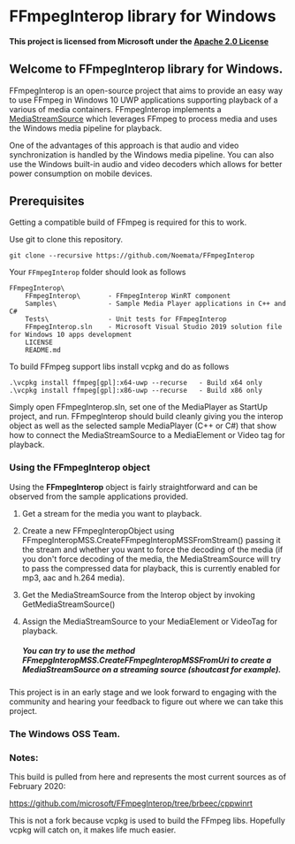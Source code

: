 # FFmpegInterop library for Windows

#### This project is licensed from Microsoft under the [Apache 2.0 License](http://www.apache.org/licenses/LICENSE-2.0)

## Welcome to FFmpegInterop library for Windows.

FFmpegInterop is an open-source project that aims to provide an easy way to use FFmpeg in Windows 10 UWP applications supporting playback of a various of media containers. FFmpegInterop implements a [MediaStreamSource](https://msdn.microsoft.com/en-us/library/windows/apps/windows.media.core.mediastreamsource.aspx) which leverages FFmpeg to process media and uses the Windows media pipeline for playback.

One of the advantages of this approach is that audio and video synchronization is handled by the Windows media pipeline. You can also use the Windows built-in audio and video decoders which allows for better power consumption on mobile devices.

## Prerequisites
Getting a compatible build of FFmpeg is required for this to work.

Use git to clone this repository.

	git clone --recursive https://github.com/Noemata/FFmpegInterop

Your `FFmpegInterop` folder should look as follows

	FFmpegInterop\
	    FFmpegInterop\       - FFmpegInterop WinRT component
	    Samples\             - Sample Media Player applications in C++ and C#
	    Tests\               - Unit tests for FFmpegInterop
	    FFmpegInterop.sln    - Microsoft Visual Studio 2019 solution file for Windows 10 apps development
	    LICENSE
	    README.md

To build FFmpeg support libs install vcpkg and do as follows

	.\vcpkg install ffmpeg[gpl]:x64-uwp --recurse	- Build x64 only
	.\vcpkg install ffmpeg[gpl]:x86-uwp --recurse   - Build x86 only

Simply open FFmpegInterop.sln, set one of the MediaPlayer as StartUp project, and run. FFmpegInterop should build cleanly giving you the interop object as well as the selected sample MediaPlayer (C++ or C#) that show how to connect the MediaStreamSource to a MediaElement or Video tag for playback.

### Using the FFmpegInterop object

Using the **FFmpegInterop** object is fairly straightforward and can be observed from the sample applications provided.

1. Get a stream for the media you want to playback.
2. Create a new FFmpegInteropObject using FFmpegInteropMSS.CreateFFmpegInteropMSSFromStream() passing it the stream and whether you want to force the decoding of the media (if you don't force decoding of the media, the MediaStreamSource will try to pass the compressed data for playback, this is currently enabled for mp3, aac and h.264 media).
3. Get the MediaStreamSource from the Interop object by invoking GetMediaStreamSource()
4. Assign the MediaStreamSource to your MediaElement or VideoTag for playback.

	##### You can try to use the method FFmepgInteropMSS.CreateFFmpegInteropMSSFromUri to create a MediaStreamSource on a streaming source (shoutcast for example).

This project is in an early stage and we look forward to engaging with the community and hearing your feedback to figure out where we can take this project.

### The Windows OSS Team.

### Notes:

This build is pulled from here and represents the most current sources as of February 2020:

https://github.com/microsoft/FFmpegInterop/tree/brbeec/cppwinrt

This is not a fork because vcpkg is used to build the FFmpeg libs.  Hopefully vcpkg will catch on, it makes life much easier.
